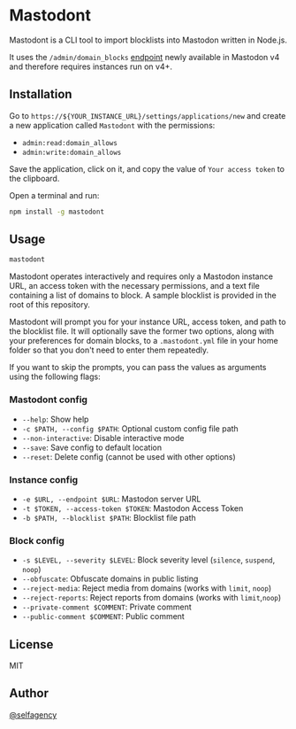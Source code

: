 # Mastodont

Mastodont is a CLI tool to import blocklists into Mastodon written in Node.js.

It uses the `/admin/domain_blocks` [endpoint](https://docs.joinmastodon.org/methods/admin/domain_blocks/#create) newly
available in Mastodon v4 and therefore requires instances run on v4+.

## Installation

Go to `https://${YOUR_INSTANCE_URL}/settings/applications/new` and create a new application called `Mastodont` with the
permissions:

- `admin:read:domain_allows`
- `admin:write:domain_allows`

Save the application, click on it, and copy the value of `Your access token` to the clipboard.

Open a terminal and run:

```bash
npm install -g mastodont
```

## Usage

```bash
mastodont
```

Mastodont operates interactively and requires only a Mastodon instance URL, an access token with the necessary
permissions, and a text file containing a list of domains to block. A sample blocklist is provided in the root of this
repository.

Mastodont will prompt you for your instance URL, access token, and path to the blocklist file. It will optionally save
the former two options, along with your preferences for domain blocks, to a `.mastodont.yml` file in your home folder so
that you don't need to enter them repeatedly.

If you want to skip the prompts, you can pass the values as arguments using the following flags:

### Mastodont config

- `--help`: Show help
- `-c $PATH, --config $PATH`: Optional custom config file path
- `--non-interactive`: Disable interactive mode
- `--save`: Save config to default location
- `--reset`: Delete config (cannot be used with other options)

### Instance config

- `-e $URL, --endpoint $URL`: Mastodon server URL
- `-t $TOKEN, --access-token $TOKEN`: Mastodon Access Token
- `-b $PATH, --blocklist $PATH`: Blocklist file path

### Block config

- `-s $LEVEL, --severity $LEVEL`: Block severity level (`silence`, `suspend`, `noop`)
- `--obfuscate`: Obfuscate domains in public listing
- `--reject-media`: Reject media from domains (works with `limit`, `noop`)
- `--reject-reports`: Reject reports from domains (works with `limit`,`noop`)
- `--private-comment $COMMENT`: Private comment
- `--public-comment $COMMENT`: Public comment

## License

MIT

## Author

[@selfagency](https://kibitz.cloud/@selfagency)
